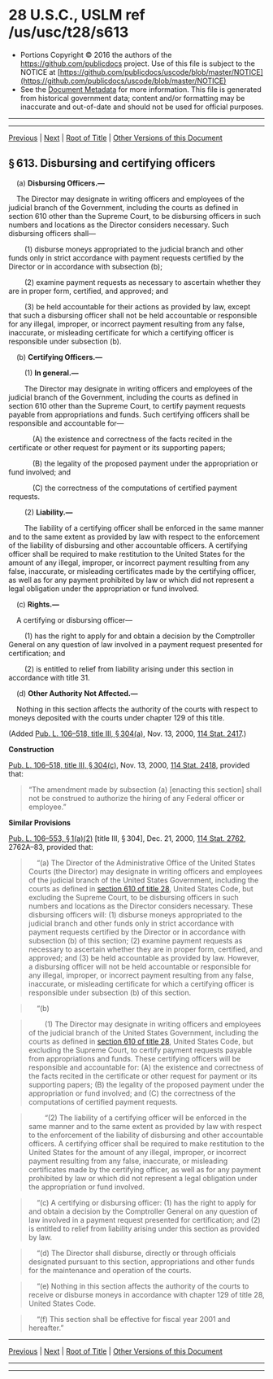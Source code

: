 ---
---

# 28 U.S.C., USLM ref /us/usc/t28/s613

* Portions Copyright © 2016 the authors of the https://github.com/publicdocs project.
  Use of this file is subject to the NOTICE at [https://github.com/publicdocs/uscode/blob/master/NOTICE](https://github.com/publicdocs/uscode/blob/master/NOTICE)
* See the [Document Metadata](././../../../../..//README.md) for more information.
  This file is generated from historical government data; content and/or formatting may be inaccurate and out-of-date and should not be used for official purposes.

----------
----------

[Previous](./../../../../..//us/usc/t28/ptIII/ch41/m__us_usc_t28_s612.md) | [Next](./../../../../..//us/usc/t28/ptIII/ch42/m__us_usc_t28_ptIII_ch42.md) | [Root of Title](./../../../../../) | [Other Versions of this Document](https://publicdocs.github.io/go/links?ns=uslm&ref=%2Fus%2Fusc%2Ft28%2Fs613)

## § 613. Disbursing and certifying officers

    (a) __Disbursing Officers.—__ 

    The Director may designate in writing officers and employees of the judicial branch of the Government, including the courts as defined in section 610 other than the Supreme Court, to be disbursing officers in such numbers and locations as the Director considers necessary. Such disbursing officers shall—

        (1) disburse moneys appropriated to the judicial branch and other funds only in strict accordance with payment requests certified by the Director or in accordance with subsection (b);

        (2) examine payment requests as necessary to ascertain whether they are in proper form, certified, and approved; and

        (3) be held accountable for their actions as provided by law, except that such a disbursing officer shall not be held accountable or responsible for any illegal, improper, or incorrect payment resulting from any false, inaccurate, or misleading certificate for which a certifying officer is responsible under subsection (b).

    (b) __Certifying Officers.—__ 

        (1) __In general.—__ 

        The Director may designate in writing officers and employees of the judicial branch of the Government, including the courts as defined in section 610 other than the Supreme Court, to certify payment requests payable from appropriations and funds. Such certifying officers shall be responsible and accountable for—

            (A) the existence and correctness of the facts recited in the certificate or other request for payment or its supporting papers;

            (B) the legality of the proposed payment under the appropriation or fund involved; and

            (C) the correctness of the computations of certified payment requests.

        (2) __Liability.—__ 

        The liability of a certifying officer shall be enforced in the same manner and to the same extent as provided by law with respect to the enforcement of the liability of disbursing and other accountable officers. A certifying officer shall be required to make restitution to the United States for the amount of any illegal, improper, or incorrect payment resulting from any false, inaccurate, or misleading certificates made by the certifying officer, as well as for any payment prohibited by law or which did not represent a legal obligation under the appropriation or fund involved.

    (c) __Rights.—__ 

    A certifying or disbursing officer—

        (1) has the right to apply for and obtain a decision by the Comptroller General on any question of law involved in a payment request presented for certification; and

        (2) is entitled to relief from liability arising under this section in accordance with title 31.

    (d) __Other Authority Not Affected.—__ 

    Nothing in this section affects the authority of the courts with respect to moneys deposited with the courts under chapter 129 of this title.

(Added [Pub. L. 106–518, title III, § 304(a)][/us/pl/106/518/s304/a], Nov. 13, 2000, [114 Stat. 2417][/us/stat/114/2417].)

 __Construction__ 

[Pub. L. 106–518, title III, § 304(c)][/us/pl/106/518/s304/c], Nov. 13, 2000, [114 Stat. 2418][/us/stat/114/2418], provided that: 

> “The amendment made by subsection (a) \[enacting this section\] shall not be construed to authorize the hiring of any Federal officer or employee.”

 __Similar Provisions__ 

[Pub. L. 106–553, § 1(a)(2)][/us/pl/106/553/s1/a/2] \[title III, § 304\], Dec. 21, 2000, [114 Stat. 2762][/us/stat/114/2762], 2762A–83, provided that:

>     “(a) The Director of the Administrative Office of the United States Courts (the Director) may designate in writing officers and employees of the judicial branch of the United States Government, including the courts as defined in [section 610 of title 28][/us/usc/t28/s610], United States Code, but excluding the Supreme Court, to be disbursing officers in such numbers and locations as the Director considers necessary. These disbursing officers will: (1) disburse moneys appropriated to the judicial branch and other funds only in strict accordance with payment requests certified by the Director or in accordance with subsection (b) of this section; (2) examine payment requests as necessary to ascertain whether they are in proper form, certified, and approved; and (3) be held accountable as provided by law. However, a disbursing officer will not be held accountable or responsible for any illegal, improper, or incorrect payment resulting from any false, inaccurate, or misleading certificate for which a certifying officer is responsible under subsection (b) of this section.

>     “(b)

>         (1) The Director may designate in writing officers and employees of the judicial branch of the United States Government, including the courts as defined in [section 610 of title 28][/us/usc/t28/s610], United States Code, but excluding the Supreme Court, to certify payment requests payable from appropriations and funds. These certifying officers will be responsible and accountable for: (A) the existence and correctness of the facts recited in the certificate or other request for payment or its supporting papers; (B) the legality of the proposed payment under the appropriation or fund involved; and (C) the correctness of the computations of certified payment requests.

>         “(2) The liability of a certifying officer will be enforced in the same manner and to the same extent as provided by law with respect to the enforcement of the liability of disbursing and other accountable officers. A certifying officer shall be required to make restitution to the United States for the amount of any illegal, improper, or incorrect payment resulting from any false, inaccurate, or misleading certificates made by the certifying officer, as well as for any payment prohibited by law or which did not represent a legal obligation under the appropriation or fund involved.

>     “(c) A certifying or disbursing officer: (1) has the right to apply for and obtain a decision by the Comptroller General on any question of law involved in a payment request presented for certification; and (2) is entitled to relief from liability arising under this section as provided by law.

>     “(d) The Director shall disburse, directly or through officials designated pursuant to this section, appropriations and other funds for the maintenance and operation of the courts.

>     “(e) Nothing in this section affects the authority of the courts to receive or disburse moneys in accordance with chapter 129 of title 28, United States Code.

>     “(f) This section shall be effective for fiscal year 2001 and hereafter.”

----------

[Previous](./../../../../..//us/usc/t28/ptIII/ch41/m__us_usc_t28_s612.md) | [Next](./../../../../..//us/usc/t28/ptIII/ch42/m__us_usc_t28_ptIII_ch42.md) | [Root of Title](./../../../../../) | [Other Versions of this Document](https://publicdocs.github.io/go/links?ns=uslm&ref=%2Fus%2Fusc%2Ft28%2Fs613)

----------
----------

[/us/pl/106/518/s304/a]: https://publicdocs.github.io/go/links?ns=uslm&ref=%2Fus%2Fpl%2F106%2F518%2Fs304%2Fa
[/us/stat/114/2417]: https://publicdocs.github.io/go/links?ns=uslm&ref=%2Fus%2Fstat%2F114%2F2417
[/us/pl/106/518/s304/c]: https://publicdocs.github.io/go/links?ns=uslm&ref=%2Fus%2Fpl%2F106%2F518%2Fs304%2Fc
[/us/stat/114/2418]: https://publicdocs.github.io/go/links?ns=uslm&ref=%2Fus%2Fstat%2F114%2F2418
[/us/pl/106/553/s1/a/2]: https://publicdocs.github.io/go/links?ns=uslm&ref=%2Fus%2Fpl%2F106%2F553%2Fs1%2Fa%2F2
[/us/stat/114/2762]: https://publicdocs.github.io/go/links?ns=uslm&ref=%2Fus%2Fstat%2F114%2F2762
[/us/usc/t28/s610]: https://publicdocs.github.io/go/links?ns=uslm&ref=%2Fus%2Fusc%2Ft28%2Fs610
[/us/usc/t28/s610]: https://publicdocs.github.io/go/links?ns=uslm&ref=%2Fus%2Fusc%2Ft28%2Fs610


